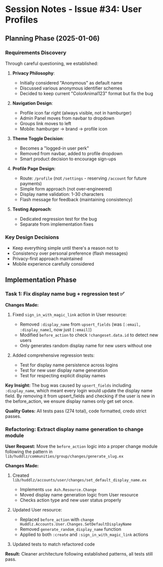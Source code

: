 # Session Notes - Issue #34: User Profiles

## Planning Phase (2025-01-06)

### Requirements Discovery
Through careful questioning, we established:

1. **Privacy Philosophy**: 
   - Initially considered "Anonymous" as default name
   - Discussed various anonymous identifier schemes
   - Decided to keep current "ColorAnimal123" format but fix the bug

2. **Navigation Design**:
   - Profile icon far right (always visible, not in hamburger)
   - Admin Panel moves from navbar to dropdown
   - Groups link moves to left
   - Mobile: hamburger → brand → profile icon

3. **Theme Toggle Decision**:
   - Becomes a "logged-in user perk"
   - Removed from navbar, added to profile dropdown
   - Smart product decision to encourage sign-ups

4. **Profile Page Design**:
   - Route: `/profile` (not `/settings` - reserving `/account` for future payments)
   - Simple form approach (not over-engineered)
   - Display name validation: 1-30 characters
   - Flash message for feedback (maintaining consistency)

5. **Testing Approach**:
   - Dedicated regression test for the bug
   - Separate from implementation fixes

### Key Design Decisions
- Keep everything simple until there's a reason not to
- Consistency over personal preference (flash messages)
- Privacy-first approach maintained
- Mobile experience carefully considered

## Implementation Phase

### Task 1: Fix display name bug + regression test ✅

**Changes Made:**
1. Fixed `sign_in_with_magic_link` action in User resource:
   - Removed `:display_name` from `upsert_fields` (was `[:email, :display_name]`, now just `[:email]`)
   - Modified `before_action` to check `!changeset.data.id` to detect new users
   - Only generates random display name for new users without one

2. Added comprehensive regression tests:
   - Test for display name persistence across logins
   - Test for new user display name generation
   - Test for respecting explicit display names

**Key Insight:** The bug was caused by `upsert_fields` including `:display_name`, which meant every login would update the display name field. By removing it from upsert_fields and checking if the user is new in the before_action, we ensure display names only get set once.

**Quality Gates:** All tests pass (274 total), code formatted, credo strict passes.

### Refactoring: Extract display name generation to change module

**User Request:** Move the `before_action` logic into a proper change module following the pattern in `lib/huddlz/communities/group/changes/generate_slug.ex`

**Changes Made:**
1. Created `lib/huddlz/accounts/user/changes/set_default_display_name.ex`
   - Implements `use Ash.Resource.Change` 
   - Moved display name generation logic from User resource
   - Checks action type and new user status properly

2. Updated User resource:
   - Replaced `before_action` with `change Huddlz.Accounts.User.Changes.SetDefaultDisplayName`
   - Removed `generate_random_display_name` function
   - Applied to both `:create` and `:sign_in_with_magic_link` actions

3. Updated tests to match refactored code

**Result:** Cleaner architecture following established patterns, all tests still pass.